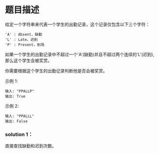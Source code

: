 # 题目描述
给定一个字符串来代表一个学生的出勤记录，这个记录仅包含以下三个字符：

    'A' : Absent，缺勤
    'L' : Late，迟到
    'P' : Present，到场
如果一个学生的出勤记录中不超过一个'A'(缺勤)并且不超过两个连续的'L'(迟到),那么这个学生会被奖赏。

你需要根据这个学生的出勤记录判断他是否会被奖赏。

示例 1:
    
    输入: "PPALLP"
    输出: True
示例 2:
    
    输入: "PPALLL"
    输出: False

### solution 1：
直接查找缺勤和迟到次数。
